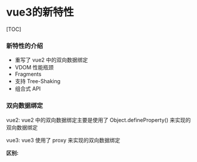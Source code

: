 # vue3的新特性

[TOC]

### 新特性的介绍

- 重写了 vue2 中的双向数据绑定
- VDOM 性能瓶颈
- Fragments
- 支持 Tree-Shaking
- 组合式 API

### 双向数据绑定

vue2: vue2 中的双向数据绑定主要是使用了 Object.defineProperty() 来实现的双向数据绑定

vue3: vue3 使用了 proxy 来实现的双向数据绑定

**区别:**